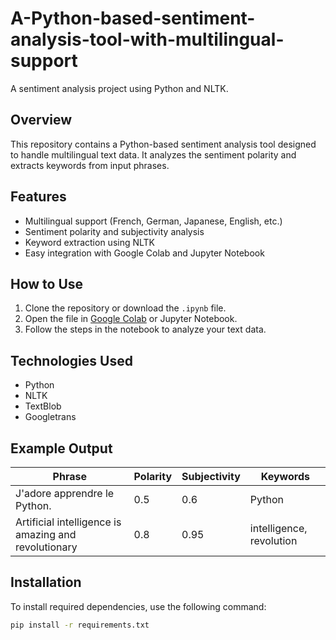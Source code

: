 # A-Python-based-sentiment-analysis-tool-with-multilingual-support

A sentiment analysis project using Python and NLTK.

## Overview
This repository contains a Python-based sentiment analysis tool designed to handle multilingual text data. It analyzes the sentiment polarity and extracts keywords from input phrases.

## Features
- Multilingual support (French, German, Japanese, English, etc.)
- Sentiment polarity and subjectivity analysis
- Keyword extraction using NLTK
- Easy integration with Google Colab and Jupyter Notebook

## How to Use
1. Clone the repository or download the `.ipynb` file.
2. Open the file in [Google Colab](https://colab.research.google.com/) or Jupyter Notebook.
3. Follow the steps in the notebook to analyze your text data.

## Technologies Used
- Python
- NLTK
- TextBlob
- Googletrans

## Example Output
| Phrase                                              | Polarity | Subjectivity | Keywords               |
|-----------------------------------------------------|----------|--------------|------------------------|
| J'adore apprendre le Python.                       | 0.5      | 0.6          | Python                |
| Artificial intelligence is amazing and revolutionary | 0.8      | 0.95         | intelligence, revolution |

## Installation
To install required dependencies, use the following command:
```bash
pip install -r requirements.txt
